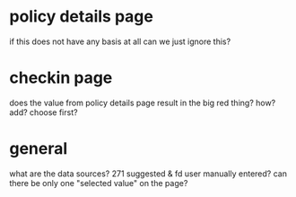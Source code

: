 <!-- COPOP -->

# policy details page
if this does not have any basis at all can we just ignore this?

# checkin page
does the value from policy details page result in the big red thing?
how? add? choose first?

# general
what are the data sources?
271 suggested & fd user manually entered?
can there be only one "selected value" on the page?
